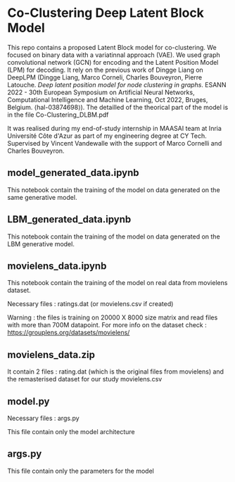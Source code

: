 # Co-Clustering Deep Latent Block Model

This repo contains a proposed Latent Block model for co-clustering. We focused on binary data with a variatinnal approach (VAE). We used graph convolutional network (GCN) for encoding and the Latent Position Model (LPM) for decoding.
It rely on the previous work of Dingge Liang on DeepLPM (Dingge Liang, Marco Corneli, Charles Bouveyron, Pierre Latouche. _Deep latent position model for node clustering in graphs_. ESANN 2022 - 30th European Symposium on Artificial Neural Networks, Computational Intelligence and Machine Learning, Oct 2022, Bruges, Belgium. ⟨hal-03874698⟩). The detailled of the theorical part of the model is in the file Co-Clustering_DLBM.pdf

It was realised during my end-of-study internship in MAASAI team at Inria Université Côte d'Azur as part of my engineering degree at CY Tech.
Supervised by Vincent Vandewalle with the support of Marco Cornelli and Charles Bouveyron.

## model_generated_data.ipynb

This notebook contain the training of the model on data generated on the same generative model.

## LBM_generated_data.ipynb

This notebook contain the training of the model on data generated on the LBM generative model.

## movielens_data.ipynb

This notebook contain the training of the model on real data from movielens dataset.

Necessary files : ratings.dat (or movielens.csv if created)

Warning : the files is training on 20000 X 8000 size matrix and read files with more than 700M datapoint. For more info on the dataset check : https://grouplens.org/datasets/movielens/

## movielens_data.zip

It contain 2 files : rating.dat (which is the original files from movielens) and the remasterised dataset for our study movielens.csv

## model.py

Necessary files : args.py

This file contain only the model architecture

## args.py

This file contain only the parameters for the model
